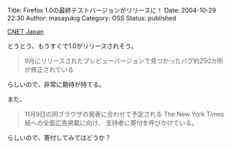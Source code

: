 Title: Firefox 1.0の最終テストバージョンがリリースに！
Date: 2004-10-29 22:30
Author: masayukig
Category: OSS
Status: published

[CNET
Japan](http://japan.cnet.com/news/media/story/0,2000047715,20075471,00.htm)

とうとう、もうすぐで1.0がリリースされそう。

> 9月にリリースされたプレビューバージョンで見つかったバグ約250カ所が修正されている

らしいので、非常に期待が持てる。

また、

> 11月9日の同ブラウザの発表に合わせて予定される
> The New York Times紙への全面広告掲載に向け、
> 支持者に寄付を呼びかけている。

らしいので、寄付してみてはどうか？
